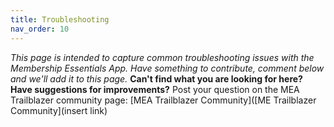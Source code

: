 ```yaml
---
title: Troubleshooting
nav_order: 10
---
```


*This page is intended to capture common troubleshooting issues with the Membership Essentials App.  Have something to contribute, comment below and we'll add it to this page.*  __Can't find what you are looking for here?  Have suggestions for improvements?__  Post your question on the MEA Trailblazer community page:  [MEA Trailblazer Community]([ME Trailblazer Community](insert link)


